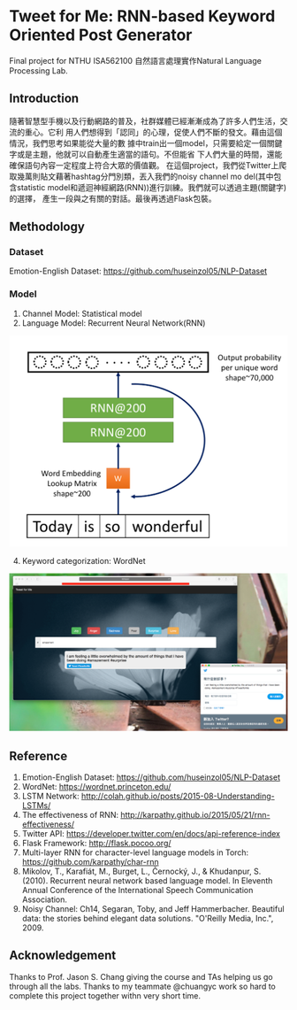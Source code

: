# Tweet for Me: RNN-based Keyword Oriented Post Generator
Final project for NTHU ISA562100 自然語言處理實作Natural Language Processing Lab.

## Introduction
隨著智慧型手機以及行動網路的普及，社群媒體已經漸漸成為了許多人們生活，交流的重心。它利 用人們想得到「認同」的心理，促使人們不斷的發文。藉由這個情況，我們思考如果能從大量的數 據中train出一個model，只需要給定一個關鍵字或是主題，他就可以自動產生適當的語句。不但能省 下人們大量的時間，還能確保語句內容一定程度上符合大眾的價值觀。
在這個project，我們從Twitter上爬取幾萬則貼文藉著hashtag分門別類，丟入我們的noisy channel mo del(其中包含statistic model和遞迴神經網路(RNN))進行訓練。我們就可以透過主題(關鍵字)的選擇， 產生一段與之有關的對話。最後再透過Flask包裝。

## Methodology

### Dataset

Emotion-English Dataset: https://github.com/huseinzol05/NLP-Dataset

### Model

1. Channel Model: Statistical model
2. Language Model: Recurrent Neural Network(RNN)

![rnn_structure](https://github.com/sellylu/TweetforMe/blob/master/image/rnn_struc.png "RNN Structure")

4. Keyword categorization: WordNet

![Result Demostration](https://github.com/sellylu/TweetforMe/blob/master/image/result.png "Result Demostration")

## Reference

1. Emotion-English Dataset: https://github.com/huseinzol05/NLP-Dataset
2. WordNet: https://wordnet.princeton.edu/
3. LSTM Network: http://colah.github.io/posts/2015-08-Understanding-LSTMs/
4. The effectiveness of RNN: http://karpathy.github.io/2015/05/21/rnn-effectiveness/
5. Twitter API: https://developer.twitter.com/en/docs/api-reference-index
6. Flask Framework: http://flask.pocoo.org/
7. Multi-layer RNN for character-level language models in Torch: https://github.com/karpathy/char-rnn
8. Mikolov, T., Karafiát, M., Burget, L., Černocký, J., &amp; Khudanpur, S. (2010). Recurrent neural network based language model. In Eleventh Annual Conference of the International Speech Communication Association.
9. Noisy Channel: Ch14, Segaran, Toby, and Jeff Hammerbacher. Beautiful data: the stories behind elegant data solutions. "O'Reilly Media, Inc.", 2009.

## Acknowledgement

Thanks to Prof. Jason S. Chang giving the course and TAs helping us go through all the labs. Thanks to my teammate @chuangyc work so hard to complete this project together withn very short time.
